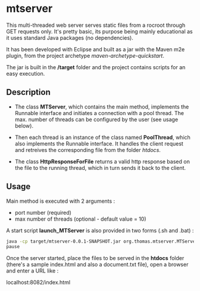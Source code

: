 # mtserver

This multi-threaded web server serves static files from a rocroot through GET requests only.
It's pretty basic, its purpose being mainly educational as it uses standard Java packages (no dependencies).

It has been developed with Eclipse and built as a jar with the Maven m2e plugin, from the project archetype *maven-archetype-quickstart*.

The jar is built in the **/target** folder and the project contains scripts for an easy execution.


## Description

- The class **MTServer**, which contains the main method, implements the Runnable interface and initiates a connection with a pool thread. The max. number of threads can be configured by the user (see usage below).

- Then each thread is an instance of the class named **PoolThread**, which also implements the Runnable interface. It handles the client request and retreives the corresponding file from the folder *htdocs*.

- The class **HttpResponseForFile** returns a valid http response based on the file to the running thread, which in turn sends it back to the client.



## Usage

Main method is executed with 2 arguments :

- port number (required)
- max number of threads (optional - default value = 10)

A start script **launch\_MTServer** is also provided in two forms (.sh and .bat) :

```sh
java -cp target/mtserver-0.0.1-SNAPSHOT.jar org.thomas.mtserver.MTServer 8082
pause
```

Once the server started, place the files to be served in the **htdocs** folder (there's a sample index.html and also a document.txt file), open a browser and enter a URL like :

localhost:8082/index.html

